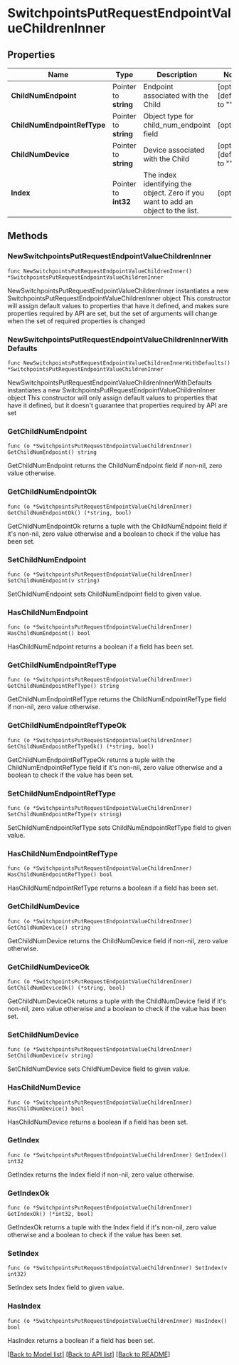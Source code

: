 # SwitchpointsPutRequestEndpointValueChildrenInner

## Properties

Name | Type | Description | Notes
------------ | ------------- | ------------- | -------------
**ChildNumEndpoint** | Pointer to **string** | Endpoint associated with the Child | [optional] [default to ""]
**ChildNumEndpointRefType** | Pointer to **string** | Object type for child_num_endpoint field | [optional] 
**ChildNumDevice** | Pointer to **string** | Device associated with the Child | [optional] [default to ""]
**Index** | Pointer to **int32** | The index identifying the object. Zero if you want to add an object to the list. | [optional] 

## Methods

### NewSwitchpointsPutRequestEndpointValueChildrenInner

`func NewSwitchpointsPutRequestEndpointValueChildrenInner() *SwitchpointsPutRequestEndpointValueChildrenInner`

NewSwitchpointsPutRequestEndpointValueChildrenInner instantiates a new SwitchpointsPutRequestEndpointValueChildrenInner object
This constructor will assign default values to properties that have it defined,
and makes sure properties required by API are set, but the set of arguments
will change when the set of required properties is changed

### NewSwitchpointsPutRequestEndpointValueChildrenInnerWithDefaults

`func NewSwitchpointsPutRequestEndpointValueChildrenInnerWithDefaults() *SwitchpointsPutRequestEndpointValueChildrenInner`

NewSwitchpointsPutRequestEndpointValueChildrenInnerWithDefaults instantiates a new SwitchpointsPutRequestEndpointValueChildrenInner object
This constructor will only assign default values to properties that have it defined,
but it doesn't guarantee that properties required by API are set

### GetChildNumEndpoint

`func (o *SwitchpointsPutRequestEndpointValueChildrenInner) GetChildNumEndpoint() string`

GetChildNumEndpoint returns the ChildNumEndpoint field if non-nil, zero value otherwise.

### GetChildNumEndpointOk

`func (o *SwitchpointsPutRequestEndpointValueChildrenInner) GetChildNumEndpointOk() (*string, bool)`

GetChildNumEndpointOk returns a tuple with the ChildNumEndpoint field if it's non-nil, zero value otherwise
and a boolean to check if the value has been set.

### SetChildNumEndpoint

`func (o *SwitchpointsPutRequestEndpointValueChildrenInner) SetChildNumEndpoint(v string)`

SetChildNumEndpoint sets ChildNumEndpoint field to given value.

### HasChildNumEndpoint

`func (o *SwitchpointsPutRequestEndpointValueChildrenInner) HasChildNumEndpoint() bool`

HasChildNumEndpoint returns a boolean if a field has been set.

### GetChildNumEndpointRefType

`func (o *SwitchpointsPutRequestEndpointValueChildrenInner) GetChildNumEndpointRefType() string`

GetChildNumEndpointRefType returns the ChildNumEndpointRefType field if non-nil, zero value otherwise.

### GetChildNumEndpointRefTypeOk

`func (o *SwitchpointsPutRequestEndpointValueChildrenInner) GetChildNumEndpointRefTypeOk() (*string, bool)`

GetChildNumEndpointRefTypeOk returns a tuple with the ChildNumEndpointRefType field if it's non-nil, zero value otherwise
and a boolean to check if the value has been set.

### SetChildNumEndpointRefType

`func (o *SwitchpointsPutRequestEndpointValueChildrenInner) SetChildNumEndpointRefType(v string)`

SetChildNumEndpointRefType sets ChildNumEndpointRefType field to given value.

### HasChildNumEndpointRefType

`func (o *SwitchpointsPutRequestEndpointValueChildrenInner) HasChildNumEndpointRefType() bool`

HasChildNumEndpointRefType returns a boolean if a field has been set.

### GetChildNumDevice

`func (o *SwitchpointsPutRequestEndpointValueChildrenInner) GetChildNumDevice() string`

GetChildNumDevice returns the ChildNumDevice field if non-nil, zero value otherwise.

### GetChildNumDeviceOk

`func (o *SwitchpointsPutRequestEndpointValueChildrenInner) GetChildNumDeviceOk() (*string, bool)`

GetChildNumDeviceOk returns a tuple with the ChildNumDevice field if it's non-nil, zero value otherwise
and a boolean to check if the value has been set.

### SetChildNumDevice

`func (o *SwitchpointsPutRequestEndpointValueChildrenInner) SetChildNumDevice(v string)`

SetChildNumDevice sets ChildNumDevice field to given value.

### HasChildNumDevice

`func (o *SwitchpointsPutRequestEndpointValueChildrenInner) HasChildNumDevice() bool`

HasChildNumDevice returns a boolean if a field has been set.

### GetIndex

`func (o *SwitchpointsPutRequestEndpointValueChildrenInner) GetIndex() int32`

GetIndex returns the Index field if non-nil, zero value otherwise.

### GetIndexOk

`func (o *SwitchpointsPutRequestEndpointValueChildrenInner) GetIndexOk() (*int32, bool)`

GetIndexOk returns a tuple with the Index field if it's non-nil, zero value otherwise
and a boolean to check if the value has been set.

### SetIndex

`func (o *SwitchpointsPutRequestEndpointValueChildrenInner) SetIndex(v int32)`

SetIndex sets Index field to given value.

### HasIndex

`func (o *SwitchpointsPutRequestEndpointValueChildrenInner) HasIndex() bool`

HasIndex returns a boolean if a field has been set.


[[Back to Model list]](../README.md#documentation-for-models) [[Back to API list]](../README.md#documentation-for-api-endpoints) [[Back to README]](../README.md)


